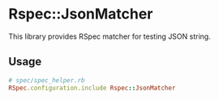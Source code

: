 # Rspec::JsonMatcher
This library provides RSpec matcher for testing JSON string.

## Usage
```ruby
# spec/spec_helper.rb
RSpec.configuration.include Rspec::JsonMatcher
```
